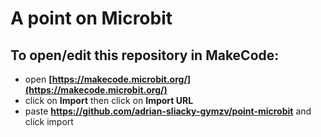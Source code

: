 # A point on Microbit

## To open/edit this repository in MakeCode: 
* open **[https://makecode.microbit.org/](https://makecode.microbit.org/)**
* click on **Import** then click on **Import URL**
* paste **https://github.com/adrian-sliacky-gymzv/point-microbit** and click import
